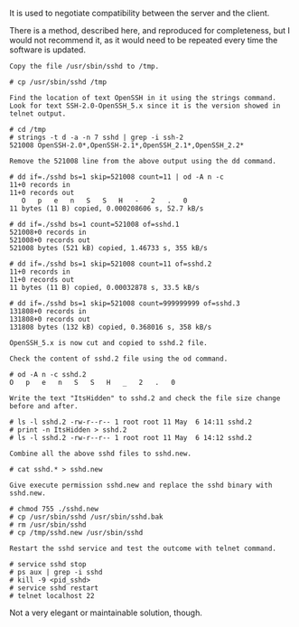 It is used to negotiate compatibility between the server and the client.

There is a method, described here, and reproduced for completeness, but I would not recommend it, as it would need to be repeated every time the software is updated.

    Copy the file /usr/sbin/sshd to /tmp.

    # cp /usr/sbin/sshd /tmp

    Find the location of text OpenSSH in it using the strings command. Look for text SSH-2.0-OpenSSH_5.x since it is the version showed in telnet output.

    # cd /tmp
    # strings -t d -a -n 7 sshd | grep -i ssh-2
    521008 OpenSSH-2.0*,OpenSSH-2.1*,OpenSSH_2.1*,OpenSSH_2.2*

    Remove the 521008 line from the above output using the dd command.

    # dd if=./sshd bs=1 skip=521008 count=11 | od -A n -c
    11+0 records in
    11+0 records out
       O   p   e   n   S   S   H   -   2   .   0
    11 bytes (11 B) copied, 0.000208606 s, 52.7 kB/s

    # dd if=./sshd bs=1 count=521008 of=sshd.1
    521008+0 records in
    521008+0 records out
    521008 bytes (521 kB) copied, 1.46733 s, 355 kB/s

    # dd if=./sshd bs=1 skip=521008 count=11 of=sshd.2
    11+0 records in
    11+0 records out
    11 bytes (11 B) copied, 0.00032878 s, 33.5 kB/s

    # dd if=./sshd bs=1 skip=521008 count=999999999 of=sshd.3
    131808+0 records in
    131808+0 records out
    131808 bytes (132 kB) copied, 0.368016 s, 358 kB/s

    OpenSSH_5.x is now cut and copied to sshd.2 file.

    Check the content of sshd.2 file using the od command.

    # od -A n -c sshd.2
    O   p   e   n   S   S   H   _   2   .   0

    Write the text "ItsHidden" to sshd.2 and check the file size change before and after.

    # ls -l sshd.2 -rw-r--r-- 1 root root 11 May  6 14:11 sshd.2 
    # print -n ItsHidden > sshd.2 
    # ls -l sshd.2 -rw-r--r-- 1 root root 11 May  6 14:12 sshd.2

    Combine all the above sshd files to sshd.new.

    # cat sshd.* > sshd.new

    Give execute permission sshd.new and replace the sshd binary with sshd.new.

    # chmod 755 ./sshd.new
    # cp /usr/sbin/sshd /usr/sbin/sshd.bak
    # rm /usr/sbin/sshd
    # cp /tmp/sshd.new /usr/sbin/sshd

    Restart the sshd service and test the outcome with telnet command.

    # service sshd stop
    # ps aux | grep -i sshd
    # kill -9 <pid_sshd>
    # service sshd restart
    # telnet localhost 22

Not a very elegant or maintainable solution, though.
